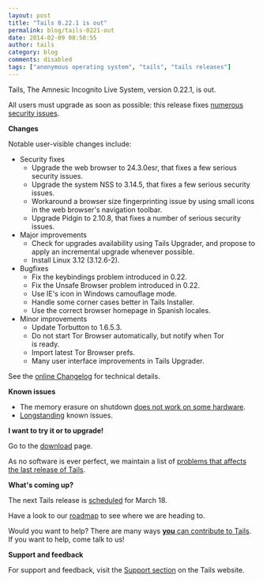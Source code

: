 ```yaml
---
layout: post
title: "Tails 0.22.1 is out"
permalink: blog/tails-0221-out
date: 2014-02-09 08:58:55
author: tails
category: blog
comments: disabled
tags: ["anonymous operating system", "tails", "tails releases"]
---
```


Tails, The Amnesic Incognito Live System, version 0.22.1, is out.

All users must upgrade as soon as possible: this release fixes [numerous security issues](https://tails.boum.org/security/Numerous_security_holes_in_0.22/).

**Changes**

Notable user-visible changes include:

-   Security fixes
    -   Upgrade the web browser to 24.3.0esr, that fixes a few serious security issues.
    -   Upgrade the system NSS to 3.14.5, that fixes a few serious security issues.
    -   Workaround a browser size fingerprinting issue by using small icons in the web browser's navigation toolbar.
    -   Upgrade Pidgin to 2.10.8, that fixes a number of serious security issues.
-   Major improvements
    -   Check for upgrades availability using Tails Upgrader, and propose to apply an incremental upgrade whenever possible.
    -   Install Linux 3.12 (3.12.6-2).
-   Bugfixes
    -   Fix the keybindings problem introduced in 0.22.
    -   Fix the Unsafe Browser problem introduced in 0.22.
    -   Use IE's icon in Windows camouflage mode.
    -   Handle some corner cases better in Tails Installer.
    -   Use the correct browser homepage in Spanish locales.
-   Minor improvements
    -   Update Torbutton to 1.6.5.3.
    -   Do not start Tor Browser automatically, but notify when Tor  
         is ready.
    -   Import latest Tor Browser prefs.
    -   Many user interface improvements in Tails Upgrader.

See the [online Changelog](https://git-tails.immerda.ch/tails/plain/debian/changelog) for technical details.

**Known issues**

-   The memory erasure on shutdown [does not work on some hardware](https://labs.riseup.net/code/issues/6460).
-   [Longstanding](https://tails.boum.org/support/known_issues/) known issues.

**I want to try it or to upgrade!**

Go to the [download](https://tails.boum.org/download/) page.

As no software is ever perfect, we maintain a list of [problems that affects the last release of Tails](https://tails.boum.org/support/known_issues/index.en.html).

**What's coming up?**

The next Tails release is [scheduled](https://tails.boum.org/contribute/calendar/) for March 18.

Have a look to our [roadmap](https://labs.riseup.net/code/projects/tails/roadmap) to see where we are heading to.

Would you want to help? There are many ways [**you** can contribute to Tails](https://tails.boum.org/contribute/). If you want to help, come talk to us!

**Support and feedback**

For support and feedback, visit the [Support section](https://tails.boum.org/support/) on the Tails website.
